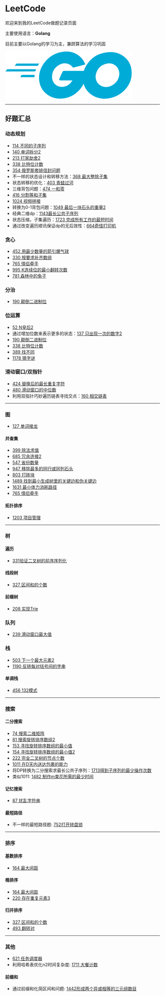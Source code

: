 # LeetCode

欢迎来到我的LeetCode做题记录页面

主要使用语言：**Golang**

目前主要以Golang的学习为主，兼顾算法的学习巩固

![go](../img/go.svg)

---

## 好题汇总

### 动态规划

* [114 不同的子序列](115不同的子序列/main.go)
* [140 单词拆分2](140单词拆分2/140.go)
* [213 打家劫舍2](213打家劫舍2/main.go)
* [338 比特位计数](338比特位计数/main.go)
* [354 俄罗斯套娃信封问题](354俄罗斯套娃信封问题/main.go)
* 不一样的状态设计和转移方法：[368 最大整除子集](368最大整除子集/main.go)
* 状态转移的优化：[403 青蛙过河](403青蛙过河/main.go)
* 三维背包问题：[474 一和零](474一和零/main.go)
* [416 分割等和子集](416分割等和子集/二维数组dp/416.go)
* [1024 视频拼接](1024视频拼接/DP/1024.go)
* 转换为0-1背包问题：[1049 最后一块石头的重量2](1049最后一块石头的重量2/main.go)
* 经典二维dp：[1143最长公共子序列](1143最长公共子序列/mian.go)
* 状态压缩，子集遍历：[1723 完成所有工作的最短时间](1723完成所有工作的最短时间/main.go)
* 通过改变遍历顺讯保证dp的无后效性：[664奇怪打印机](664奇怪打印机/main.go)

### 贪心

* [452 用最少数量的箭引爆气球](452用最少数量的箭引爆气球/main.go)
* [330 按要求补齐数组](330按要求补齐数组/main.go)
* [765 情侣牵手](765情侣牵手/贪心/main.go)
* [995 K连续位的最小翻转次数](995K连续位的最小翻转次数/main.go)
* [781 森林中的兔子](781森林中的兔子/main.go)

### 分治

* [190 颠倒二进制位](190颠倒二进制位/main.go)

### 位运算

* [52 N皇后2](52N皇后2/52.go)
* 通过增加位数来表示更多的状态：[137 只出现一次的数字2](137只出现一次的数字2/main.go)
* [190 颠倒二进制位](190颠倒二进制位/main.go)
* [338 比特位计数](338比特位计数/main.go)
* [389 找不同](389找不同/main.go)
* [1178 猜字谜](1178猜字谜/main.go)

### 滑动窗口/双指针

* [424 替换后的最长重复字符](424替换后的最长重复字符/main.go)
* [480 滑动窗口的中位数](480滑动窗口中位数/main.go)
* 利用双指针巧妙遍历链表寻找交点：[160 相交链表](160相交链表/main.go)

---

### 图

* [127 单词接龙](127单词接龙/127.go)

#### 并查集

* [399 除法求值](399除法求值/main.go)
* [685 冗余连接2](685冗余连接2/685.go)
* [547 省份数量](547省份数量/main.go)
* [947 移除最多的同行或同列石头](947移除最多的同行或同列石头/main.go)
* [803 打砖块](803打砖块/main.go)
* [1489 找到最小生成树里的关键边和伪关键边](1489找到最小生成树里的关键边和伪关键边/main.go)
* [1631 最小体力消耗路径](1631最小体力消耗路径/并查集/main.go)
* [765 情侣牵手](765情侣牵手/并查集/main.go)

#### 拓扑排序

* [1203 项目管理](1203项目管理/main.go)

---

### 树

#### 遍历

* [331验证二叉树的前序序列化](331验证二叉树的前序序列化/main.go)

#### 线段树

* [327 区间和的个数](327区间和的个数/线段树/327.go)

#### 前缀树

* [208 实现Trie](208实现Trie/main.go)

### 队列

* [239 滑动窗口最大值](239滑动窗口最大值/main.go)

### 栈

* [503 下一个最大元素2](503下一个最大元素2/main.go)
* [1190 反转每对括号间的字串](1190反转每对括号间的字串/main.go)

#### 单调栈

* [456 132模式](456%20132模式/main.go)

---

### 搜索

#### 二分搜索

* [74 搜索二维矩阵](74搜索二维矩阵/main.go)
* [81 搜索旋转排序数组2](81搜索旋转排序数组2/main.go)
* [153 寻找旋转排序数组的最小值](153寻找旋转排序数组中的最小值/main.go)
* [154 寻找旋转排序数组的最小值2](154寻找旋转排序数组中的最小值2/main.go)
* [222 完全二叉树的节点个数](222完全二叉树的节点个数/main.go)
* [1011 在D天内送达包裹的能力](1011在D天内送达包裹的能力/main.go)
* 将DP转换为二分搜索求最长公共子序列：[1713得到子序列的最少操作次数](1713得到子序列的最少操作次数/main.go)
* 类似1011: [1482 制作m束花所需的最少时间](1482制作m束花所需的最少天数/main.go)

#### 记忆搜索

* [87 扰乱字符串](87扰乱字符串/main.go)

#### 最短路径

* 不一样的最短路径题: [752打开转盘锁](752打开转盘锁/main.go)

---

### 排序

#### 基数排序

* [164 最大间距](164最大间距/基数排序/main.go)

#### 桶排序

* [164 最大间距](164最大间距/桶排序/main.go)
* [220 存在重复元素3](220存在重复元素3/main.go)

#### 归并排序

* [327 区间和的个数](327区间和的个数/归并排序/327.go)
* [493 翻转对](493翻转对/main.go)

---

### 其他

* [621 任务调度器](621任务调度器/main.go)
* 利用哈希表优化n2时间复杂度: [1711 大餐计数](1711大餐计数/main.go)

#### 前缀和

* 通过前缀和化简区间和问题: [1442形成两个异或相等的三元组数目](1442形成两个异或相等的三元组数目/main.go)